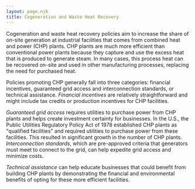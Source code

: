 ```yaml
---
layout: page.njk
title: Cogeneration and Waste Heat Recovery
---
```

Cogeneration and waste heat recovery policies aim to increase the share of on-site generation at industrial facilities that comes from combined heat and power (CHP) plants.  CHP plants are much more efficient than conventional power plants because they capture and use the excess heat that is produced to generate steam.  In many cases, this process heat can be recovered on-site and used in other manufacturing processes, replacing the need for purchased heat.

Policies promoting CHP generally fall into three categories: financial incentives, guaranteed grid access and interconnection standards, or technical assistance.  *Financial incentives* are relatively straightforward and might include tax credits or production incentives for CHP facilities.

*Guaranteed grid access* requires utilities to purchase power from CHP plants and helps create investment certainty for businesses.  In the U.S., the Public Utilities Regulatory Policy Act of 1978 established CHP plants as "qualified facilities" and required utilities to purchase power from these facilities.  This resulted in significant growth in the number of CHP plants.  *Interconnection standards*, which are pre-approved criteria that generators must meet to connect to the grid, can help expedite grid access and minimize costs.

*Technical assistance* can help educate businesses that could benefit from building CHP plants by demonstrating the financial and environmental benefits of opting for these more efficient facilities.
